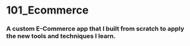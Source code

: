 # 101_Ecommerce
### A custom E-Commerce app that I built from scratch to apply the new tools and techniques I learn.
